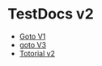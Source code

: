 # TestDocs v2

* [Goto V1][1]
* [goto V3][2]
* [Totorial v2][3]

[1]:../V1/index.md
[2]:../V3/index.md
[3]:tutorial.md